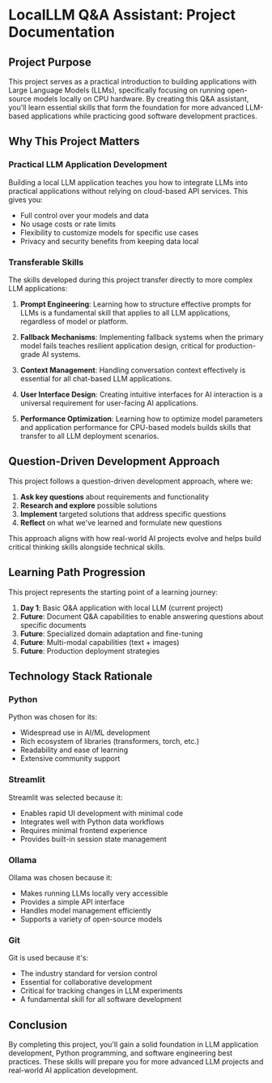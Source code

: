 # LocalLLM Q&A Assistant: Project Documentation

## Project Purpose
This project serves as a practical introduction to building applications with Large Language Models (LLMs), specifically focusing on running open-source models locally on CPU hardware. By creating this Q&A assistant, you'll learn essential skills that form the foundation for more advanced LLM-based applications while practicing good software development practices.

## Why This Project Matters

### Practical LLM Application Development
Building a local LLM application teaches you how to integrate LLMs into practical applications without relying on cloud-based API services. This gives you:
- Full control over your models and data
- No usage costs or rate limits
- Flexibility to customize models for specific use cases
- Privacy and security benefits from keeping data local

### Transferable Skills
The skills developed during this project transfer directly to more complex LLM applications:

1. **Prompt Engineering**: Learning how to structure effective prompts for LLMs is a fundamental skill that applies to all LLM applications, regardless of model or platform.

2. **Fallback Mechanisms**: Implementing fallback systems when the primary model fails teaches resilient application design, critical for production-grade AI systems.

3. **Context Management**: Handling conversation context effectively is essential for all chat-based LLM applications.

4. **User Interface Design**: Creating intuitive interfaces for AI interaction is a universal requirement for user-facing AI applications.

5. **Performance Optimization**: Learning how to optimize model parameters and application performance for CPU-based models builds skills that transfer to all LLM deployment scenarios.

## Question-Driven Development Approach
This project follows a question-driven development approach, where we:

1. **Ask key questions** about requirements and functionality
2. **Research and explore** possible solutions
3. **Implement** targeted solutions that address specific questions
4. **Reflect** on what we've learned and formulate new questions

This approach aligns with how real-world AI projects evolve and helps build critical thinking skills alongside technical skills.

## Learning Path Progression
This project represents the starting point of a learning journey:

1. **Day 1**: Basic Q&A application with local LLM (current project)
2. **Future**: Document Q&A capabilities to enable answering questions about specific documents
3. **Future**: Specialized domain adaptation and fine-tuning
4. **Future**: Multi-modal capabilities (text + images)
5. **Future**: Production deployment strategies

## Technology Stack Rationale

### Python
Python was chosen for its:
- Widespread use in AI/ML development
- Rich ecosystem of libraries (transformers, torch, etc.)
- Readability and ease of learning
- Extensive community support

### Streamlit
Streamlit was selected because it:
- Enables rapid UI development with minimal code
- Integrates well with Python data workflows
- Requires minimal frontend experience
- Provides built-in session state management

### Ollama
Ollama was chosen because it:
- Makes running LLMs locally very accessible
- Provides a simple API interface
- Handles model management efficiently
- Supports a variety of open-source models

### Git
Git is used because it's:
- The industry standard for version control
- Essential for collaborative development
- Critical for tracking changes in LLM experiments
- A fundamental skill for all software development

## Conclusion
By completing this project, you'll gain a solid foundation in LLM application development, Python programming, and software engineering best practices. These skills will prepare you for more advanced LLM projects and real-world AI application development.